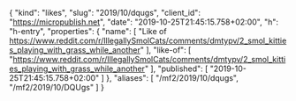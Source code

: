 {
  "kind": "likes",
  "slug": "2019/10/dqugs",
  "client_id": "https://micropublish.net",
  "date": "2019-10-25T21:45:15.758+02:00",
  "h": "h-entry",
  "properties": {
    "name": [
      "Like of https://www.reddit.com/r/IllegallySmolCats/comments/dmtypv/2_smol_kitties_playing_with_grass_while_another"
    ],
    "like-of": [
      "https://www.reddit.com/r/IllegallySmolCats/comments/dmtypv/2_smol_kitties_playing_with_grass_while_another"
    ],
    "published": [
      "2019-10-25T21:45:15.758+02:00"
    ]
  },
  "aliases": [
    "/mf2/2019/10/dqugs",
    "/mf2/2019/10/DQUgs"
  ]
}
